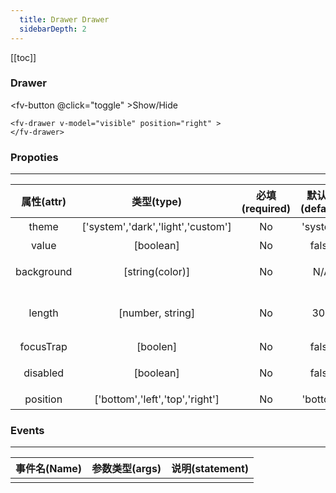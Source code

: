```yaml
---
  title: Drawer Drawer
  sidebarDepth: 2
---
```

  
[[toc]]

<script>
  export default {
    data(){
      return {
        visible:true,
        theme:0
      }
    },
    methods:{
      toggle(){
        this.visible^=true;
      }
    }, 
    computed:{
      $theme(){
        return !this.theme?'light':'dark';
      },
      divStyle(){
        if (this.$theme=='light'){
          return {
            backgroundColor:'#fff',
            padding:'20px',
            color:'#000',
          }
        }else{
          return {
            backgroundColor:'#000',
            padding:'20px',
            color:'#fff',
          }
        }
      },
    }
  }
</script>

### Drawer


<fv-button @click="toggle" >Show/Hide</fv-button>

<fv-drawer v-model="visible" position="right">
</fv-drawer>

``` vue
<fv-drawer v-model="visible" position="right" >
</fv-drawer>
```

### Propoties
---
| 属性(attr) |             类型(type)             | 必填(required) | 默认值(default) |         说明(statement)          |
|:----------:|:----------------------------------:|:--------------:|:---------------:|:--------------------------------:|
|   theme    | ['system','dark','light','custom'] |       No       |    'system'     |              主题色              |
|   value    |             [boolean]              |       No       |      false      |             是否可视             |
| background |          [string(color)]           |       No       |       N/A       |          `Drawer`背景色          |
|   length   |          [number, string]          |       No       |       300       | 长度/宽度 支持数值,`px`和`%`单位 |
| focusTrap  |              [boolen]              |       No       |      false      |             是否聚焦             |
|  disabled  |             [boolean]              |       No       |      false      |          是否禁用选项框          |
|  position  |  ['bottom','left','top','right']   |       No       |    'bottom'     |               位置               |

### Events
---
| 事件名(Name) | 参数类型(args) | 说明(statement) |
|:------------:|:--------------:|:---------------:|
|              |                |                 |
  
